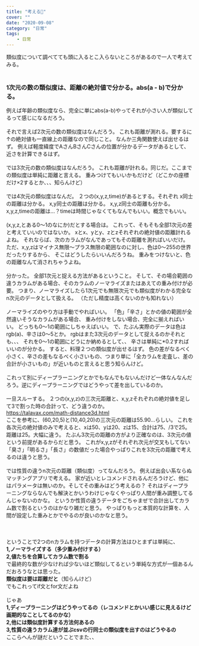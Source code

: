 ```yaml
---
title: "考える🥺"
cover: ""
date: "2020-09-08"
category: "日常"
tags:
    - 日常
---
```


類似度について調べてても頭に入るとこ入らないところがあるので一人で考えてみる。
<br>
<br>
### 1次元の数の類似度は、距離の絶対値で分かる。abs(a - b)で分かる。
例えば年齢の類似度なら、完全に単にabs(a-b)やってそれが小さい人が類似してるって感じになるだろう。
<br>
<br>
それで言えば2次元の数の類似度はなんだろう。
これも距離が測れる。要するに↑の絶対値も一直線上の距離なので同じこと。
なんか三角関数使えば出せるはず。
例えば軽度緯度でAさんBさんCさんの位置が分かるデータがあるとして、近さを計算できるはず。
<br>
<br>
では3次元の数の類似度はなんだろう。
これも距離が計れる。同じだ。ここまでの類似度は単純に距離と言える。
重みつけてもいいかもだけど（どこかの座標だけ×2するとか、、、知らんけど）
<br>
<br>
では4次元の類似度はなんだ。
２つの(x,y,z,time)があるとする。それぞれ
x同士の距離は分かる。
x,y同士の距離は分かる。
x,y,z同士の距離も分かる。
x,y,z,timeの距離は…？timeは時間じゃなくてもなんでもいい。概念でもいい。
<br>
<br>
(x,y,z,とある0～1のなにか)だとする場合は。
これって、そもそも全部1次元の差と考えていいのではないか。
xとx、yとy、zとzそれぞれの絶対値の距離計れるよね。
それならば、次のカラムがなんであってもその距離を測ればいいだけ。
ただ、x,y,zはマイナス無限～プラス無限の範囲なのに対し、色は0～255の世界だったりするから、
そこはどうしたらいいんだろうね。
重みをつけないと、色の距離なんて消されちゃうよね。
<br>
<br>
分かった。
全部1次元と捉える方法があるということ。
そして、その場合範囲の違うカラムがある場合、そのカラムのノーマライズまたはあえての重み付けが必要。
つまり、ノーマライズしたら1次元でも無限次元でも類似度がわかる完全なn次元のデータとして扱える。
（ただし精度は高くないのかも知れない）
<br>
<br>
ノーマライズのやり方は手動でやればいい。
「色」「辛さ」とかの値の範囲が全然違いそうなカラムがある場合、
重み付けをしない場合、完全に揃えればいい。
どっちも0～1の範囲にしちゃえばいい。
で、たぶん実際のデータは色はrgb(a)、辛さは0～5とか。
rgbはまた3次元のデータとして捉えるのかそれとも、、、
それを0～1の範囲にどうにか納めるとして、、
辛さは単純に*0.2すればいいのが分かる。
すると、料理２つの類似度が出せるはず。
色の差がなるべく小さく、辛さの差もなるべく小さいもの、つまり単に「全カラムを走査し、差の合計が小さいもの」が近いものと言えると思う知らんけど。
<br>
<br>
これって別にディープラーニングとかでもなんでもないんだけど一体なんなんだろう。逆にディープラーニングではどうやって差を出しているのか。
<br>
<br>
一旦スルーする。
２つの(x,y,z)の三次元距離と、x,y,zそれぞれの絶対値を足して3で割った時の合計って、どう違うのか。
<br>https://talavax.com/math-distance3d.html<br>
ここを参考に、(60,20,5)と(10,40,20)の三次元の距離は55.90...らしい。
これを各次元の絶対値のみで考えると、xは50、yは20、zは15、合計は75、/3で25。距離は25。大幅に違う。
たぶん3次元の距離の方がより正確なのは、3次元の値という前提があるからだと思う。
これがx,y,zがそれぞれ次元が交叉もしてない「臭さ」「明るさ」「長さ」の数値だった場合やっぱりこれを3次元の距離で考えるのは違うと思う。
<br>
<br>
では性質の違うn次元の距離（類似度）ってなんだろう。
例えば出会い系ならぬマッチングアプリで考える。
家が近いとレコメンドされるんだろうけど、他にはパラメータは無いのか。そしてその重みはどう考えるの？
それはディープラーニングならなんでも解決とかいうわけじゃなくやっぱり人間が重み調整してるんじゃないのかな。
というか性質の違うデータをごちゃまぜで合計出してカラム数で割るというのはかなり雑だと思う。
やっぱりもっと本質的な計算を、人間が設定した重みとかでやるのが良いのかなと思う。
<br>
<br>
<br>
<br>
ということで2つのnカラムを持つデータの計算方法はひとまずは単純に、<br>
**1,ノーマライズする（多少重み付けする）**<br>
**2,値たちを合算してカラム数で割る**<br>
で最終的な数が少なければ少ないほど類似してるという単純な方式が一個あるんだおろうなとは思った。<br>
**類似度は要は距離だと**（知らんけど）<br>
でもこれってif文とfor文だよね
<br>
<br>
じゃあ<br>
**1,ディープラーニングはどうやってるの（レコメンドとかいい感じに見えるけど画期的なことしてるのかな）**<br>
**2,他には類似度計算する方法何あるの**<br>
**3,性質の違うカラム達が並ぶcsvの行同士の類似度を出すのはどうやるの**<br>
ここらへんが謎だということでまた、、
